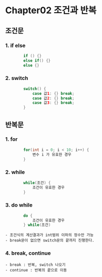 # Chapter02 조건과 반복

## 조건문
### 1. if else
```java
        if () {} 
        else if() {} 
        else {}
```

### 2. switch
```java
        switch() {
            case 값1: {} break;
            case 값2: {} break;
            case 값3: {} break;
        }
```

## 반복문
### 1. for
```java
        for(int i = 0; i < 10; i++) {
            변수 i 가 유효한 경우
        }
```

### 2. while
```java
        while(조건) {
            조건이 유효한 경우
        }
```

### 3. do while
```java
        do {
            조건이 유효한 경우
        } while(조건)
```
    - 조건식의 계산결과가 int범위 이하의 정수만 가능
    - break문이 없으면 switch문의 끝까지 진행한다.

### 4. break, continue
    - break : 반복, switch 나오기
    - continue : 반복의 끝으로 이동

